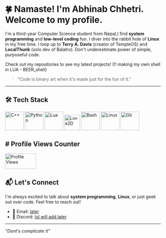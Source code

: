 # 🍀 Namaste! I'm Abhinab Chhetri. Welcome to my profile.

I'm a third-year Computer Science student from Nepal,I find **system programming** and **low-level coding** fun. I diver into the rabbit hole of **Linux** in my free time. I loop up to **Terry A. Davis** (creator of TempleOS) and **LocalThunk** (solo dev of Balatro). Don't underestimate power of simple, purposeful code.

Check out my repositories to see my latest projects! (!! making my own shell in LUA - BEER_shell)

> "Code is binary art when it's made just for the fun of it."  
---

## 🛠️ Tech Stack
<img src="https://cdn.jsdelivr.net/gh/devicons/devicon/icons/cplusplus/cplusplus-original.svg" alt="C++" height="60"/> <img src="https://cdn.jsdelivr.net/gh/devicons/devicon/icons/python/python-original.svg" alt="Python" height="60"/> <img src="https://cdn.jsdelivr.net/gh/devicons/devicon/icons/lua/lua-original.svg" alt="Lua" height="60"/> <img src="https://encrypted-tbn0.gstatic.com/images?q=tbn:ANd9GcTN9WG5lQXSvoBvVFNVWAKn_cCXR8ddEMx3GQ&s" alt="Love2D" height="50"/> <img src="https://www.vectorlogo.zone/logos/gnu_bash/gnu_bash-icon.svg" alt="Bash" height="60"/>
<img src="https://cdn.jsdelivr.net/gh/devicons/devicon/icons/linux/linux-original.svg" alt="Linux" height="60"/> <img src="https://cdn.jsdelivr.net/gh/devicons/devicon/icons/git/git-original.svg" alt="Git" height="60"/>

## # Profile Views Counter
<img src="https://komarev.com/ghpvc/?username=ABHINAB-CHHETRI&style=flat&color=brightgreen&label=Views" alt="Profile Views" width="100" height="50" />

## 📬 Let's Connect
I'm always excited to talk about **system programming**, **Linux**, or just geek out over code. Feel free to reach out!

- 📧 Email: [later](mailto:wal)
- 💬 Discord: [lol will add later](#)

---
*“Dont's complicate it"*

